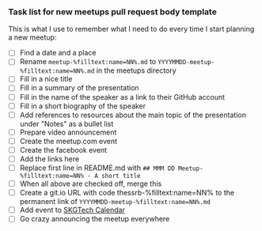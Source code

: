 ### Task list for new meetups pull request body template

This is what I use to remember what I need to do every time I start planning a new meetup:

- [ ] Find a date and a place
- [ ] Rename `meetup-%filltext:name=NN%.md` to `YYYYMMDD-meetup-%filltext:name=NN%.md` in the meetups directory
- [ ] Fill in a nice title
- [ ] Fill in a summary of the presentation
- [ ] Fill in the name of the speaker as a link to their GitHub account
- [ ] Fill in a short biography of the speaker
- [ ] Add references to resources about the main topic of the presentation under "Notes" as a bullet list
- [ ] Prepare video announcement
- [ ] Create the meetup.com event
- [ ] Create the facebook event
- [ ] Add the links here
- [ ] Replace first line in README.md with `## MMM DD Meetup-%filltext:name=NN% - A short title`
- [ ] When all above are checked off, merge this
- [ ] Create a git.io URL with code thessrb-%filltext:name=NN% to the permanent link of `YYYYMMDD-meetup-%filltext:name=NN%.md`
- [ ] Add event to [SKGTech Calendar](http://skgtech.io/submit-event/)
- [ ] Go crazy announcing the meetup everywhere
